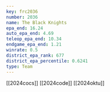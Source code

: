 ```yaml
---
key: frc2036
number: 2036
name: The Black Knights
epa_end: 16.24
auto_epa_end: 4.69
teleop_epa_end: 10.34
endgame_epa_end: 1.21
winrate: 0.5
district_epa_rank: 677
district_epa_percentile: 0.6241
type: Team
---
```

[[2024cocs]]
[[2024code]]
[[2024oktu]]
